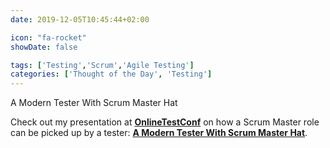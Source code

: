 ```yaml
---
date: 2019-12-05T10:45:44+02:00

icon: "fa-rocket"
showDate: false

tags: ['Testing','Scrum','Agile Testing']
categories: ['Thought of the Day', 'Testing']
---
```

A Modern Tester With Scrum Master Hat

Check out my presentation at [__OnlineTestConf__](https://www.onlinetestconf.com/) on how a Scrum Master role can be picked up
by a tester: [__A Modern Tester With Scrum Master Hat__](https://www.youtube.com/watch?v=D9b6E4FYeIA&feature=emb_logo).